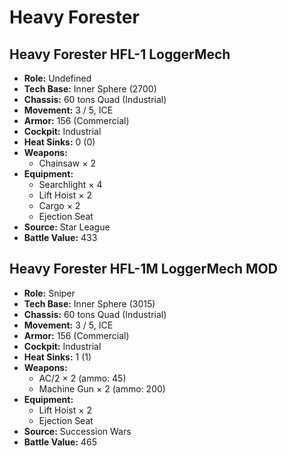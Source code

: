 # Heavy Forester
## Heavy Forester HFL-1 LoggerMech
- **Role:** Undefined
- **Tech Base:** Inner Sphere (2700)
- **Chassis:** 60 tons Quad (Industrial)
- **Movement:** 3 / 5, ICE
- **Armor:** 156 (Commercial)
- **Cockpit:** Industrial
- **Heat Sinks:** 0 (0)
- **Weapons:**
  - Chainsaw × 2
- **Equipment:**
  - Searchlight × 4
  - Lift Hoist × 2
  - Cargo × 2
  - Ejection Seat
- **Source:** Star League
- **Battle Value:** 433

## Heavy Forester HFL-1M LoggerMech MOD
- **Role:** Sniper
- **Tech Base:** Inner Sphere (3015)
- **Chassis:** 60 tons Quad (Industrial)
- **Movement:** 3 / 5, ICE
- **Armor:** 156 (Commercial)
- **Cockpit:** Industrial
- **Heat Sinks:** 1 (1)
- **Weapons:**
  - AC/2 × 2 (ammo: 45)
  - Machine Gun × 2 (ammo: 200)
- **Equipment:**
  - Lift Hoist × 2
  - Ejection Seat
- **Source:** Succession Wars
- **Battle Value:** 465

